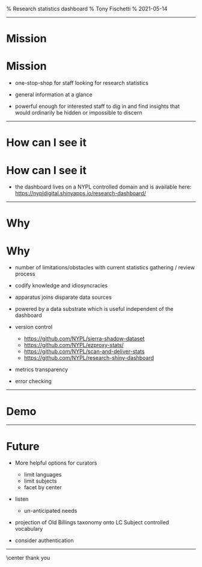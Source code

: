 % Research statistics dashboard
% Tony Fischetti
% 2021-05-14


-------------------------------------------------------------

# Mission

# Mission

* one-stop-shop for staff looking for research statistics

* general information at a glance

* powerful enough for interested staff to dig in and find
    insights that would ordinarily be hidden or impossible to
    discern

-------------------------------------------------------------

# How can I see it

# How can I see it

* the dashboard lives on a NYPL controlled domain and is available
    here: https://nypldigital.shinyapps.io/research-dashboard/

-------------------------------------------------------------

# Why

# Why

* number of limitations/obstacles with current statistics
    gathering / review process

* codify knowledge and idiosyncracies

* apparatus joins disparate data sources

* powered by a data substrate which is useful independent of
  the dashboard

* version control
  * https://github.com/NYPL/sierra-shadow-dataset
  * https://github.com/NYPL/ezproxy-stats/
  * https://github.com/NYPL/scan-and-deliver-stats
  * https://github.com/NYPL/research-shiny-dashboard

* metrics transparency

* error checking


-------------------------------------------------------------

# Demo

-------------------------------------------------------------

# Future

  * More helpful options for curators
    * limit languages
    * limit subjects
    * facet by center

  * listen
    * un-anticipated needs

  * projection of Old Billings taxonomy onto LC Subject
    controlled vocabulary

  * consider authentication

-------------------------------------------------------------

\center thank you
